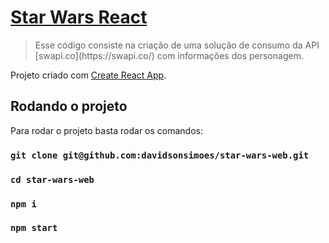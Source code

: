 # [Star Wars React](https://github.com/davidsonsimoes/star-wars-web)

> <p>Esse código consiste na criação de uma solução de consumo da API [swapi.co](https://swapi.co/) com informações dos personagem.</p>

Projeto criado com [Create React App](https://github.com/facebook/create-react-app).

## Rodando o projeto

Para rodar o projeto basta rodar os comandos:

### `git clone git@github.com:davidsonsimoes/star-wars-web.git`
### `cd star-wars-web`
### `npm i`
### `npm start`

